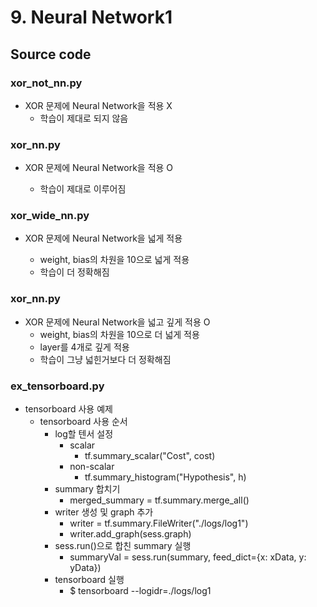 # 9. Neural Network1

## Source code

### xor_not_nn.py

- XOR 문제에 Neural Network을 적용 X
  - 학습이 제대로 되지 않음

### xor_nn.py

- XOR 문제에 Neural Network을 적용 O

  - 학습이 제대로 이루어짐

### xor_wide_nn.py

- XOR 문제에 Neural Network을 넓게 적용

  - weight, bias의 차원을 10으로 넓게 적용
  - 학습이 더 정확해짐

### xor_nn.py

- XOR 문제에 Neural Network을 넓고 깊게 적용 O
  - weight, bias의 차원을 10으로 더 넓게 적용
  - layer를 4개로 깊게 적용
  - 학습이 그냥 넓힌거보다 더 정확해짐

### ex_tensorboard.py

- tensorboard 사용 예제
  - tensorboard 사용 순서
    - log할 텐서 설정
      - scalar
        - tf.summary_scalar("Cost", cost)
      - non-scalar
        - tf.summary_histogram("Hypothesis", h)
    - summary 합치기
      - merged_summary = tf.summary.merge_all()
    - writer 생성 및 graph 추가
      - writer = tf.summary.FileWriter("./logs/log1")
      - writer.add_graph(sess.graph)
    - sess.run()으로 합친 summary 실행
      - summaryVal = sess.run(summary, feed_dict={x: xData, y: yData})
    - tensorboard 실행
      - \$ tensorboard --logidr=./logs/log1
